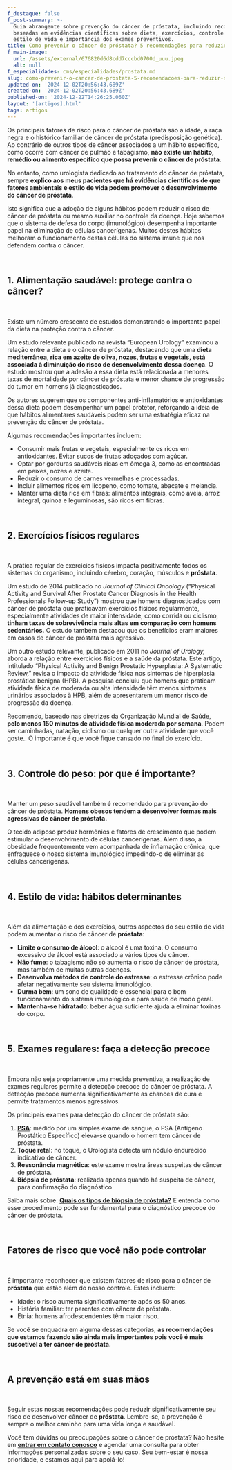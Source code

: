 ```yaml
---
f_destaque: false
f_post-summary: >-
  Guia abrangente sobre prevenção do câncer de próstata, incluindo recomendações
  baseadas em evidências científicas sobre dieta, exercícios, controle de peso,
  estilo de vida e importância dos exames preventivos.
title: Como prevenir o câncer de próstata? 5 recomendações para reduzir seu risco
f_main-image:
  url: /assets/external/676820d6d8cdd7cccbd0700d_uuu.jpeg
  alt: null
f_especialidades: cms/especialidades/prostata.md
slug: como-prevenir-o-cancer-de-prostata-5-recomendacoes-para-reduzir-seu-risco
updated-on: '2024-12-02T20:56:43.689Z'
created-on: '2024-12-02T20:56:43.689Z'
published-on: '2024-12-22T14:26:25.060Z'
layout: '[artigos].html'
tags: artigos
---
```


Os principais fatores de risco para o câncer de próstata são a idade, a raça negra e o histórico familiar de câncer de próstata (predisposição genética). Ao contrário de outros tipos de câncer associados a um hábito específico, como ocorre com câncer de pulmão e tabagismo, **não existe um hábito, remédio ou alimento específico que possa prevenir o câncer de próstata**.

No entanto, como urologista dedicado ao tratamento do câncer de próstata, sempre **explico aos meus pacientes que há evidências científicas de que fatores ambientais e estilo de vida podem promover o desenvolvimento do câncer de próstata**.

Isto significa que a adoção de alguns hábitos podem reduzir o risco de câncer de próstata ou mesmo auxiliar no controle da doença. Hoje sabemos que o sistema de defesa do corpo (imunológico) desempenha importante papel na eliminação de células cancerígenas. Muitos destes hábitos melhoram o funcionamento destas células do sistema imune que nos defendem contra o câncer.

‍

**1\. Alimentação saudável: protege contra o câncer?**
------------------------------------------------------

‍

Existe um número crescente de estudos demonstrando o importante papel da dieta na proteção contra o câncer.

Um estudo relevante publicado na revista “European Urology” examinou a relação entre a dieta e o câncer de próstata, destacando que uma **dieta mediterrânea, rica em azeite de oliva, nozes, frutas e vegetais, está associada à diminuição do risco de desenvolvimento dessa doença**. O estudo mostrou que a adesão a essa dieta está relacionada a menores taxas de mortalidade por câncer de próstata e menor chance de progressão do tumor em homens já diagnosticados.

Os autores sugerem que os componentes anti-inflamatórios e antioxidantes dessa dieta podem desempenhar um papel protetor, reforçando a ideia de que hábitos alimentares saudáveis podem ser uma estratégia eficaz na prevenção do câncer de próstata.

Algumas recomendações importantes incluem:

*   Consumir mais frutas e vegetais, especialmente os ricos em antioxidantes. Evitar sucos de frutas adoçados com açúcar.
*   Optar por gorduras saudáveis ricas em ômega 3, como as encontradas em peixes, nozes e azeite.
*   Reduzir o consumo de carnes vermelhas e processadas.
*   Incluir alimentos ricos em licopeno, como tomate, abacate e melancia.
*   Manter uma dieta rica em fibras: alimentos integrais, como aveia, arroz integral, quinoa e leguminosas, são ricos em fibras.

‍

**2\. Exercícios físicos regulares**
------------------------------------

‍

A prática regular de exercícios físicos impacta positivamente todos os sistemas do organismo, incluindo cérebro, coração, músculos e **próstata**.

Um estudo de 2014 publicado no _Journal of Clinical Oncology_ (“Physical Activity and Survival After Prostate Cancer Diagnosis in the Health Professionals Follow-up Study”) mostrou que homens diagnosticados com câncer de próstata que praticavam exercícios físicos regularmente, especialmente atividades de maior intensidade, como corrida ou ciclismo, **tinham taxas de sobrevivência mais altas em comparação com homens sedentários.** O estudo também destacou que os benefícios eram maiores em casos de câncer de próstata mais agressivo.

Um outro estudo relevante, publicado em 2011 no _Journal of Urology,_ aborda a relação entre exercícios físicos e a saúde da próstata. Este artigo, intitulado “Physical Activity and Benign Prostatic Hyperplasia: A Systematic Review,” revisa o impacto da atividade física nos sintomas de hiperplasia prostática benigna (HPB). A pesquisa concluiu que homens que praticam atividade física de moderada ou alta intensidade têm menos sintomas urinários associados à HPB, além de apresentarem um menor risco de progressão da doença.

Recomendo, baseado nas diretrizes da Organização Mundial de Saúde, **pelo menos 150 minutos de atividade física moderada por semana**. Podem ser caminhadas, natação, ciclismo ou qualquer outra atividade que você goste.. O importante é que você fique cansado no final do exercício.

‍

**3\. Controle do peso: por que é importante?**
-----------------------------------------------

‍

Manter um peso saudável também é recomendado para prevenção do câncer de próstata. **Homens obesos tendem a desenvolver formas mais agressivas de câncer de próstata.**

O tecido adiposo produz hormônios e fatores de crescimento que podem estimular o desenvolvimento de células cancerígenas. Além disso, a obesidade frequentemente vem acompanhada de inflamação crônica, que enfraquece o nosso sistema imunológico impedindo-o de eliminar as células cancerígenas.

‍

**4\. Estilo de vida: hábitos determinantes**
---------------------------------------------

‍

Além da alimentação e dos exercícios, outros aspectos do seu estilo de vida podem aumentar o risco de câncer de **próstata**:

*   **Limite o consumo de álcool**: o álcool é uma toxina. O consumo excessivo de álcool está associado a vários tipos de câncer.
*   **Não fume**: o tabagismo não só aumenta o risco de câncer de próstata, mas também de muitas outras doenças.
*   **Desenvolva métodos de controle do estresse**: o estresse crônico pode afetar negativamente seu sistema imunológico.
*   **Durma bem**: um sono de qualidade é essencial para o bom funcionamento do sistema imunológico e para saúde de modo geral.
*   **Mantenha-se hidratado**: beber água suficiente ajuda a eliminar toxinas do corpo.

‍

**5\. Exames regulares: faça a detecção precoce**
-------------------------------------------------

‍

Embora não seja propriamente uma medida preventiva, a realização de exames regulares permite a detecção precoce do câncer de próstata. A detecção precoce aumenta significativamente as chances de cura e permite tratamentos menos agressivos.

Os principais exames para detecção do câncer de próstata são:

1.  [**PSA**](https://uroconsult.com.br/urologista/cirurgia-laparoscopica-que-preserva-o-rim-2/): medido por um simples exame de sangue, o PSA (Antígeno Prostático Específico) eleva-se quando o homem tem câncer de próstata.
2.  **Toque retal**: no toque, o Urologista detecta um nódulo endurecido indicativo de câncer.
3.  **Ressonância magnética**: este exame mostra áreas suspeitas de câncer de próstata.
4.  **Biópsia de próstata**: realizada apenas quando há suspeita de câncer, para confirmação do diagnóstico

Saiba mais sobre: [**Quais os tipos de biópsia de próstata?**](https://uroconsult.com.br/prostata/quais-sao-os-tipos-de-biopsia-de-prostata/) E entenda como esse procedimento pode ser fundamental para o diagnóstico precoce do câncer de próstata.

‍

**Fatores de risco que você não pode controlar**
------------------------------------------------

‍

É importante reconhecer que existem fatores de risco para o câncer de **próstata** que estão além do nosso controle. Estes incluem:

*   Idade: o risco aumenta significativamente após os 50 anos.
*   História familiar: ter parentes com câncer de próstata.
*   Etnia: homens afrodescendentes têm maior risco.

Se você se enquadra em alguma dessas categorias, **as recomendações que estamos fazendo são ainda mais importantes pois você é mais suscetível a ter câncer de próstata.**

‍

**A prevenção está em suas mãos**
---------------------------------

‍

Seguir estas nossas recomendações pode reduzir significativamente seu risco de desenvolver câncer de **próstata**. Lembre-se, a prevenção é sempre o melhor caminho para uma vida longa e saudável.

Você tem dúvidas ou preocupações sobre o câncer de próstata? Não hesite em [**entrar em contato conosco**](https://web.whatsapp.com/send/?phone=5592981270310) e agendar uma consulta para obter informações personalizadas sobre o seu caso. Seu bem-estar é nossa prioridade, e estamos aqui para apoiá-lo!
